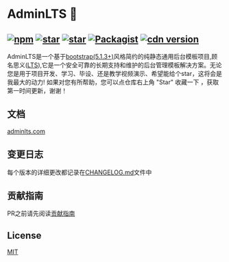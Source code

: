 
# AdminLTS 🎨


[![npm](https://img.shields.io/npm/v/adminlts)](https://www.npmjs.com/package/adminlts)
[![star](https://gitee.com/ajiho/AdminLTS/badge/star.svg?theme=dark)](https://gitee.com/ajiho/AdminLTS)
[![star](https://img.shields.io/github/stars/ajiho/adminLTS)](https://github.com/ajiho/adminLTS)
[![Packagist](https://img.shields.io/packagist/v/ajiho/adminlts.svg)](https://packagist.org/packages/ajiho/adminlts)
[![cdn version](https://data.jsdelivr.com/v1/package/npm/adminlts/badge)](https://www.jsdelivr.com/package/npm/adminlts)
---


AdminLTS是一个基于[bootstrap(5.1.3+)](https://getbootstrap.com/)风格简约的纯静态通用后台模板项目,顾名思义([LTS](https://zh.wikipedia.org/wiki/%E9%95%B7%E6%9C%9F%E6%94%AF%E6%8F%B4)),它是一个安全可靠的长期支持和维护的后台管理模板解决方案。无论您是用于项目开发、学习、毕设、还是教学视频演示、希望能给个star，这将会是我最大的动力!
如果对您有所帮助，您可以点仓库右上角 "Star" 收藏一下 ，获取第一时间更新，谢谢！



## 文档

[adminlts.com](https://adminlts.com)

## 变更日志


每个版本的详细更改都记录在[CHANGELOG.md](https://github.com/ajiho/AdminLTS/blob/master/CHANGELOG.md)文件中



## 贡献指南


PR之前请先阅读[贡献指南](https://github.com/ajiho/AdminLTS/blob/master/.github/CONTRIBUTING.md)



## License

[MIT](https://github.com/ajiho/AdminLTS/blob/master/LICENSE)



